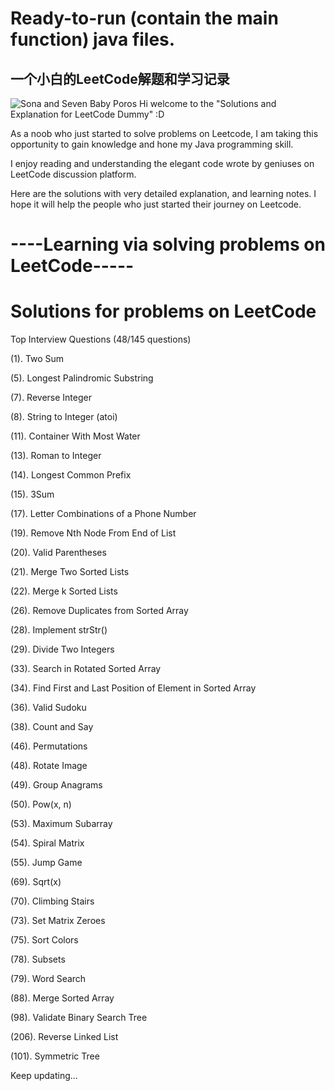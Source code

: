 # Ready-to-run (contain the main function) java files. 
一个小白的LeetCode解题和学习记录
---------------------------------------
![Sona and Seven Baby Poros](https://user-images.githubusercontent.com/43736431/59805635-5e5d9900-92e1-11e9-92d8-ec3f86eb9a2d.jpg)
Hi welcome to the "Solutions and Explanation for LeetCode Dummy" :D

As a noob who just started to solve problems on Leetcode, I am taking this
opportunity to gain knowledge and hone my Java programming skill.

I enjoy reading and understanding the elegant code wrote by geniuses on LeetCode discussion platform.

Here are the solutions with very detailed explanation, and learning notes. I hope it will help the people who just started their journey
on Leetcode.

#  ----Learning via solving problems on LeetCode-----
#  Solutions for problems on LeetCode
Top Interview Questions (48/145 questions)

(1). Two Sum

(5). Longest Palindromic Substring

(7). Reverse Integer

(8). String to Integer (atoi)

(11). Container With Most Water

(13). Roman to Integer

(14). Longest Common Prefix

(15). 3Sum

(17). Letter Combinations of a Phone Number

(19). Remove Nth Node From End of List

(20). Valid Parentheses

(21). Merge Two Sorted Lists

(22). Merge k Sorted Lists

(26). Remove Duplicates from Sorted Array

(28). Implement strStr()

(29). Divide Two Integers

(33). Search in Rotated Sorted Array

(34). Find First and Last Position of Element in Sorted Array

(36). Valid Sudoku

(38). Count and Say    

(46). Permutations  

(48). Rotate Image    

(49). Group Anagrams    

(50). Pow(x, n)   

(53). Maximum Subarray   

(54). Spiral Matrix    

(55).	Jump Game   

(69). Sqrt(x)    

(70). Climbing Stairs    

(73). Set Matrix Zeroes    

(75). Sort Colors    

(78). Subsets    

(79). Word Search    

(88). Merge Sorted Array    

(98). Validate Binary Search Tree    

(206). Reverse Linked List

(101). Symmetric Tree    

Keep updating...
